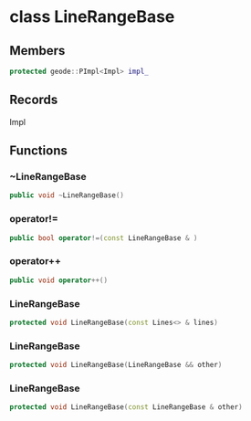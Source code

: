 # class LineRangeBase


## Members

```cpp
protected geode::PImpl<Impl> impl_

```



## Records

Impl



## Functions

### ~LineRangeBase

```cpp
public void ~LineRangeBase()
```


### operator!=

```cpp
public bool operator!=(const LineRangeBase & )
```


### operator++

```cpp
public void operator++()
```


### LineRangeBase

```cpp
protected void LineRangeBase(const Lines<> & lines)
```


### LineRangeBase

```cpp
protected void LineRangeBase(LineRangeBase && other)
```


### LineRangeBase

```cpp
protected void LineRangeBase(const LineRangeBase & other)
```




